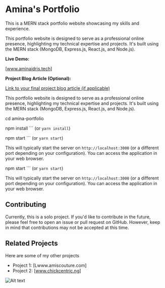  # Amina's Portfolio

This is a MERN stack portfolio website showcasing my skills and experience.

This portfolio website is designed to serve as a professional online presence, highlighting my technical expertise and projects. It's built using the MERN stack (MongoDB, Express.js, React.js, and Node.js).

**Live Demo:**

[www.aminaidris.tech]

**Project Blog Article (Optional):**

[Link to your final project blog article (if applicable)](PLACEHOLDER_FOR_PROJECT_BLOG_ARTICLE_URL)

This portfolio website is designed to serve as a professional online presence, highlighting my technical expertise and projects. It's built using the MERN stack (MongoDB, Express.js, React.js, and Node.js).



cd amina-portfolio

npm install
``` (or `yarn install`)

npm start
``` (or `yarn start`)

This will typically start the server on `http://localhost:3000` (or a different port depending on your configuration). You can access the application in your web browser.

npm start
``` (or `yarn start`)

This will typically start the server on `http://localhost:3000` (or a different port depending on your configuration). You can access the application in your web browser.

## Contributing

Currently, this is a solo project. If you'd like to contribute in the future, please feel free to open an issue or pull request on GitHub. However, keep in mind that contributions may not be accepted at this time.


## Related Projects

Here are some of my other projects 

- Project 1: [Lwww.amiscouture.com]
- Project 2: [www.chickcentric.ng]


![Alt text](screenshot.png) 